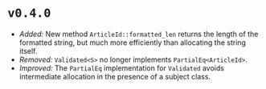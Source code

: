 # `v0.4.0`
- *Added:* New method `ArticleId::formatted_len` returns the length of the formatted string, but much more efficiently than allocating the string itself.
- *Removed:* `Validated<S>` no longer implements `PartialEq<ArticleId>`.
- *Improved:* The `PartialEq` implementation for `Validated` avoids intermediate allocation in the presence of a subject class.
